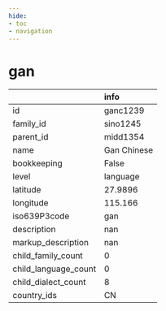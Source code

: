 ```yaml
---
hide:
- toc
- navigation
---
```

# gan
|                      | info        |
|:---------------------|:------------|
| id                   | ganc1239    |
| family_id            | sino1245    |
| parent_id            | midd1354    |
| name                 | Gan Chinese |
| bookkeeping          | False       |
| level                | language    |
| latitude             | 27.9896     |
| longitude            | 115.166     |
| iso639P3code         | gan         |
| description          | nan         |
| markup_description   | nan         |
| child_family_count   | 0           |
| child_language_count | 0           |
| child_dialect_count  | 8           |
| country_ids          | CN          |
